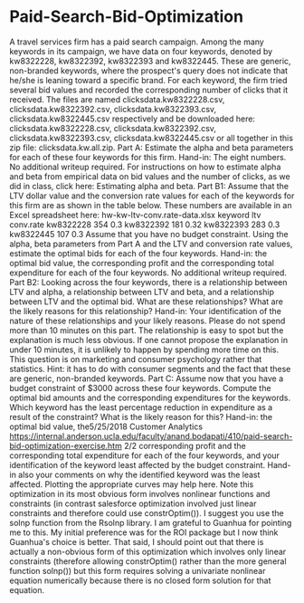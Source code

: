 # Paid-Search-Bid-Optimization
A travel services firm has a paid search campaign. Among the many keywords in its
campaign, we have data on four keywords, denoted by kw8322228, kw8322392,
kw8322393 and kw8322445. These are generic, non-branded keywords, where the
prospect's query does not indicate that he/she is leaning toward a specific brand. For
each keyword, the firm tried several bid values and recorded the corresponding number
of clicks that it received.
The files are named clicksdata.kw8322228.csv, clicksdata.kw8322392.csv,
clicksdata.kw8322393.csv, clicksdata.kw8322445.csv respectively and be downloaded
here: clicksdata.kw8322228.csv, clicksdata.kw8322392.csv, clicksdata.kw8322393.csv,
clicksdata.kw8322445.csv or all together in this zip file: clicksdata.kw.all.zip.
Part A: Estimate the alpha and beta parameters for each of these four keywords for this
firm. Hand-in: The eight numbers. No additional writeup required. For instructions on
how to estimate alpha and beta from empirical data on bid values and the number of
clicks, as we did in class, click here: Estimating alpha and beta.
Part B1: Assume that the LTV dollar value and the conversion rate values for each of the
keywords for this firm are as shown in the table below. These numbers are available in
an Excel spreadsheet here: hw-kw-ltv-conv.rate-data.xlsx
keyword ltv conv.rate
kw8322228 354 0.3
kw8322392 181 0.32
kw8322393 283 0.3
kw8322445 107 0.3
Assume that you have no budget constraint. Using the alpha, beta parameters from Part
A and the LTV and conversion rate values, estimate the optimal bids for each of the four
keywords. Hand-in: the optimal bid value, the corresponding profit and the
corresponding total expenditure for each of the four keywords. No additional writeup
required.
Part B2: Looking across the four keywords, there is a relationship between LTV and
alpha, a relationship between LTV and beta, and a relationship between LTV and the
optimal bid. What are these relationships? What are the likely reasons for this
relationship? Hand-in: Your identification of the nature of these relationships and your
likely reasons. Please do not spend more than 10 minutes on this part. The relationship
is easy to spot but the explanation is much less obvious. If one cannot propose the
explanation in under 10 minutes, it is unlikely to happen by spending more time on this.
This question is on marketing and consumer psychology rather that statistics. Hint: it has
to do with consumer segments and the fact that these are generic, non-branded
keywords.
Part C: Assume now that you have a budget constraint of $3000 across these four
keywords. Compute the optimal bid amounts and the corresponding expenditures for the
keywords. Which keyword has the least percentage reduction in expenditure as a result
of the constraint? What is the likely reason for this? Hand-in: the optimal bid value, the5/25/2018 Customer Analytics
https://internal.anderson.ucla.edu/faculty/anand.bodapati/410/paid-search-bid-optimization-exercise.htm 2/2
corresponding profit and the corresponding total expenditure for each of the four
keywords, and your identification of the keyword least affected by the budget constraint.
Hand-in also your comments on why the identified keyword was the least affected.
Plotting the appropriate curves may help here. Note this optimization in its most obvious
form involves nonlinear functions and constraints (in contrast salesforce optimization
involved just linear constraints and therefore could use constrOptim()). I suggest you
use the solnp function from the Rsolnp library. I am grateful to Guanhua for pointing me
to this. My initial preference was for the ROI package but I now think Guanhua's choice is
better. That said, I should point out that there is actually a non-obvious form of this
optimization which involves only linear constraints (therefore allowing constrOptim()
rather than the more general function solnp()) but this form requires solving a
univariate nonlinear equation numerically because there is no closed form solution for
that equation.

